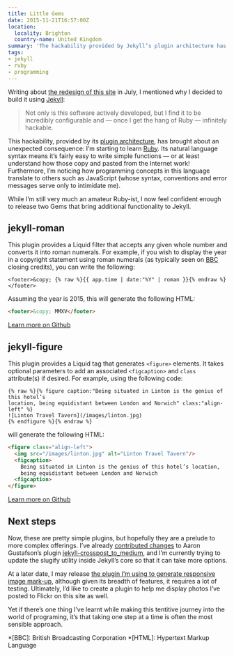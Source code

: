 ```yaml
---
title: Little Gems
date: 2015-11-21T16:57:00Z
location:
  locality: Brighton
  country-name: United Kingdom
summary: 'The hackability provided by Jekyll’s plugin architecture has brought about an unexpected consequence: I’m starting to learn Ruby.'
tags:
- jekyll
- ruby
- programming
---
```

Writing about [the redesign of this site][1] in July, I mentioned why I decided to build it using [Jekyll][2]:

> Not only is this software actively developed, but I find it to be incredibly configurable and — once I get the hang of Ruby — infinitely hackable.

This hackability, provided by its [plugin architecture][3], has brought about an unexpected consequence: I’m starting to learn [Ruby][4]. Its natural language syntax means it’s fairly easy to write simple functions — or at least understand how those copy and pasted from the Internet work! Furthermore, I’m noticing how programming concepts in this language translate to others such as JavaScript (whose syntax, conventions and error messages serve only to intimidate me).

While I’m still very much an amateur Ruby-ist, I now feel confident enough to release two Gems that bring additional functionality to Jekyll.

## jekyll-roman

This plugin provides a Liquid filter that accepts any given whole number and converts it into roman numerals. For example, if you wish to display the year in a copyright statement using roman numerals (as typically seen on [BBC][5] closing credits), you can write the following:

```liquid
<footer>&copy; {% raw %}{{ app.time | date:"%Y" | roman }}{% endraw %}</footer>
```

Assuming the year is 2015, this will generate the following HTML:

```html
<footer>&copy; MMXV</footer>
```

[Learn more on Github][6]

## jekyll-figure

This plugin provides a Liquid tag that generates `<figure>` elements. It takes optional parameters to add an associated `<figcaption>` and `class` attribute(s) if desired. For example, using the following code:

```liquid
{% raw %}{% figure caption:"Being situated in Linton is the genius of this hotel’s
location, being equidistant between London and Norwich" class:"align-left" %}
![Linton Travel Tavern](/images/linton.jpg)
{% endfigure %}{% endraw %}
```

will generate the following HTML:

```html
<figure class="align-left">
  <img src="/images/linton.jpg" alt="Linton Travel Tavern"/>
  <figcaption>
    Being situated in Linton is the genius of this hotel’s location,
    being equidistant between London and Norwich
  <figcaption>
</figure>
```

[Learn more on Github][7]

## Next steps

Now, these are pretty simple plugins, but hopefully they are a prelude to more complex offerings. I’ve already [contributed changes][8] to Aaron Gustafson’s plugin [jekyll-crosspost_to_medium][9], and I’m currently trying to update the slugify utility inside Jekyll’s core so that it can take more options.

At a later date, I may release [the plugin I’m using to generate responsive image mark-up][10], although given its breadth of features, it requires a lot of testing. Ultimately, I’d like to create a plugin to help me display photos I’ve posted to Flickr on this site as well.

Yet if there’s one thing I’ve learnt while making this tentitive journey into the world of programing, it’s that taking one step at a time is often the most sensible approach.

[1]: /2015/07/shipped
[2]: http://jekyllrb.com
[3]: http://jekyllrb.com/docs/plugins/
[4]: https://www.ruby-lang.org/en/
[5]: https://www.bbc.co.uk/commissioning/tv/production/articles/credits-branding-trademarks
[6]: https://github.com/paulrobertlloyd/jekyll-roman
[7]: https://github.com/paulrobertlloyd/jekyll-figure
[8]: https://github.com/aarongustafson/jekyll-crosspost_to_medium/pull/3
[9]: https://github.com/aarongustafson/jekyll-crosspost_to_medium
[10]: https://github.com/paulrobertlloyd/paulrobertlloyd-v3/blob/2c9a499/source/_plugins/picture.rb

*[BBC]: British Broadcasting Corporation
*[HTML]: Hypertext Markup Language
